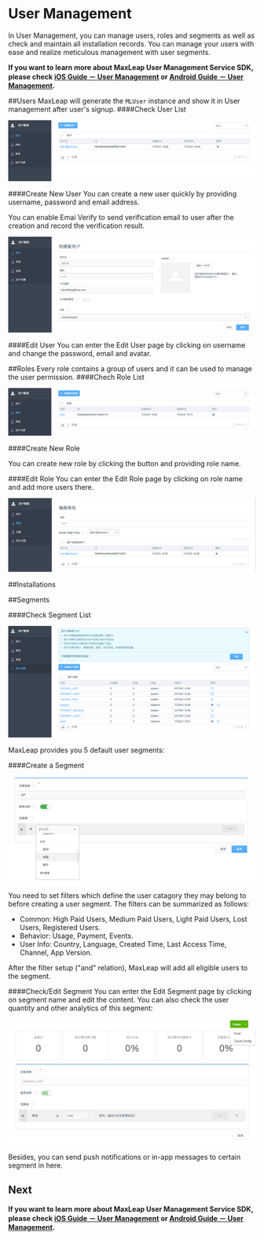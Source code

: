 # User Management
In User Management, you can manage users, roles and segments as well as check and maintain all installation records. You can manage your users with ease and realize meticulous management with user segments.

**If you want to learn more about MaxLeap User Management Service SDK, please check [iOS Guide － User Management](ML_DOCS_GUIDE_LINK_PLACEHOLDER_IOS#USER_ZH) or [Android Guide － User Management](ML_DOCS_GUIDE_LINK_PLACEHOLDER_ANDROID#USER_ZH).**

##Users
MaxLeap will generate the `MLUser` instance and show it in User management after user's signup.
####Check User List

![imgUMUserList.png](../../../images/imgUMUserList.png)

####Create New User
You can create a new user quickly by providing username, password and email address.

You can enable Emai Verify to send verification email to user after the creation and record the verification result.

![imgUMAddUser.png](../../../images/imgUMAddUser.png)

####Edit User
You can enter the Edit User page by clicking on username and change the password, email and avatar.

##Roles
Every role contains a group of users and it can be used to manage the user permission.
####Chech Role List

![imgUMRoleList.png](../../../images/imgUMRoleList.png)

####Create New Role

You can create new role by clicking the button and providing role name.

####Edit Role
You can enter the Edit Role page by clicking on role name and add more users there.

![imgUMRoleAddUser.png](../../../images/imgUMRoleAddUser.png)

##Installations



##Segments

####Check Segment List

![imgUMSegmentList.png](../../../images/imgUMSegmentList.png)

MaxLeap provides you 5 default user segments:

####Create a Segment

![imgUMAddSegment.png](../../../images/imgUMAddSegment.png)

You need to set filters which define the user catagory they may belong to before creating a user segment. The filters can be summarized as follows:

* Common: High Paid Users, Medium Paid Users, Light Paid Users, Lost Users, Registered Users.
* Behavior: Usage, Payment, Events.
* User Info: Country, Language, Created Time, Last Access Time, Channel, App Version.

After the filter setup ("and" relation), MaxLeap will add all eligible users to the segment.

####Check/Edit Segment
You can enter the Edit Segment page by clicking on segment name and edit the content. You can also check the user quantity and other analytics of this segment:

![imgUMSegmentEdit.png](../../../images/imgUMSegmentEdit.png)

Besides, you can send push notifications or in-app messages to certain segment in here.

## Next
**If you want to learn more about MaxLeap User Management Service SDK, please check [iOS Guide － User Management](ML_DOCS_GUIDE_LINK_PLACEHOLDER_IOS#USER_ZH) or [Android Guide － User Management](ML_DOCS_GUIDE_LINK_PLACEHOLDER_ANDROID#USER_ZH).**
